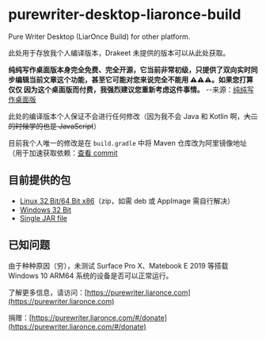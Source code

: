 # purewriter-desktop-liaronce-build
Pure Writer Desktop (LiarOnce Build) for other platform.

此处用于存放我个人编译版本，Drakeet 未提供的版本可以从此处获取。

**纯纯写作桌面版本身完全免费、完全开源，它当前非常初级，只提供了双向实时同步编辑当前文章这个功能，甚至它可能对您来说完全不能用 ⚠️⚠️⚠️。如果您打算 仅仅 因为这个桌面版而付费，我强烈建议您重新考虑这件事情。**      --来源：[纯纯写作桌面版](https://writer.drakeet.com/desktop)

此处的编译版本个人保证不会进行任何修改（因为我不会 Java 和 Kotlin 啊，~~大二的时候学的也是 JavaScript~~）

目前我个人唯一的修改是在 `build.gradle` 中将 Maven 仓库改为阿里镜像地址（用于加速获取依赖：[查看 commit](https://github.com/LiarOnce/desktop/commit/bca3945de7b7457d72a21ba4d563176c79c6579a)

## 目前提供的包

 - [Linux 32 Bit/64 Bit x86](https://purewriter.liaronce.com/#/linux86)（zip，如需 deb 或 AppImage 需自行解决）
 - [Windows 32 Bit](https://purewriter.liaronce.com/#/windowsx86)
 - [Single JAR file](https://purewriter.liaronce.com/#/jarfile)
 
## 已知问题

由于种种原因（穷），未测试 Surface Pro X、Matebook E 2019 等搭载 Windows 10 ARM64 系统的设备是否可以正常运行。

了解更多信息，请访问：[https://purewriter.liaronce.com](https://purewriter.liaronce.com)

捐赠：[https://purewriter.liaronce.com/#/donate](https://purewriter.liaronce.com/#/donate)
